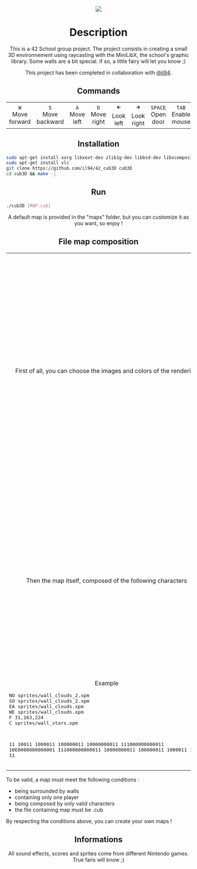 <p align="center">
	<img src="https://i.goopics.net/bp0krn.gif">
</p>

<h1 align="center">
	Description
</h1>
<p align="center">
	This is a 42 School group project. The project consists in creating a small 3D environnement using raycasting with the MiniLibX, the school's graphic library. Some walls are a bit special. If so, a little fairy will let you know ;)
</p>

<p align="center">
	This project has been completed in collaboration with <a href="https://github.com/il94" target="_blank">@il94</a>.
</p>

<h2 align="center">
	Commands
</h2>
<table>
	<tr>
		<td align="center"><code>W</code><br>Move forward</td>
		<td align="center"><code>S</code><br>Move backward</td>
		<td align="center"><code>A</code><br>Move left</td>
		<td align="center"><code>D</code><br>Move right</td>
		<td align="center"><code>🡰</code><br>Look left</td>
		<td align="center"><code>🡲</code><br>Look right</td>
		<td align="center"><code>SPACE</code><br>Open door</td>
		<td align="center"><code>TAB</code><br>Enable mouse</td>
		<td align="center"><code>ESC</code><br>Close game</td>
	</tr>
</table>

<h2 align="center">
	Installation
</h2>

```bash
sudo apt-get install xorg libxext-dev zlib1g-dev libbsd-dev libxcomposite-dev
sudo apt-get install vlc
git clone https://github.com/il94/42_cub3D cub3D
cd cub3D && make -j
```

<h2 align="center">
	Run
</h2>

```bash
./cub3D [MAP.cub]
```

<p align="center">
	A default map is provided in the "maps" folder, but you can customize it as you want, so enjoy !
</p>

<h2 align="center">
	File map composition
</h2>

<table align="center">
	<tr>
		<td>
			<p align="center">
				First of all, you can choose the images and colors of the rendering
			</p>
		</td>
		<td>
			<table align="center">
				<tr align="center">
					<td>Index</td><td>Format</td>
				</tr>
				<tr align="center">
					<td><code>NO</code></td><td>Image in xpm format of 128x128 (north direction)</td>
				</tr>
				<tr align="center">
					<td><code>SO</code></td><td>Image in xpm format of 128x128 (south direction)</td>
				</tr>
				<tr align="center">
					<td><code>EA</code></td><td>Image in xpm format of 128x128 (east direction)</td>
				</tr>
				<tr align="center">
					<td><code>WE</code></td><td>Image in xpm format of 128x128 (west direction)</td>
				</tr>
				<tr align="center">
					<td><code>F</code></td><td>Image in xpm format of 512x512 /</br>RGB value (sky) </td>
				</tr>
				<tr align="center">
					<td><code>C</code></td><td>RGB value (floor)</td>
				</tr>
			</table>
		</td>
	</tr>
	<tr>
		<td>
			<p align="center">
				Then the map itself, composed of the following characters
			</p>
		</td>
		<td>
			<table align="center">
				<tr align="center">
					<td>Character</td><td align="center">Element</td>
				</tr>
				<tr align="center">
					<td><code>0</code></td><td align="center">Floor</td>
				</tr>
				<tr align="center">
					<td><code>1</code></td><td align="center">Wall</td>
				</tr>
				<tr align="center">
					<td><code>2</code></td><td align="center">Door (closed)</td>
				</tr>
				<tr align="center">
					<td><code>3</code></td><td align="center">Door (opened)</td>
				</tr>
				<tr align="center">
					<td><code>Space</code></td><td align="center">Void</td>
				</tr>
				<tr align="center">
					<td><code>N</code></td><td align="center">Player (looking north)</td>
				</tr>
				<tr align="center">
					<td><code>S</code></td><td align="center">Player (looking south)</td>
				</tr>
				<tr align="center">
					<td><code>E</code></td><td align="center">Player (looking east)</td>
				</tr>
				<tr align="center">
					<td><code>W</code></td><td align="center">Player (looking west)</td>
				</tr>
			</table>
		</td>
	</tr>
	<tr>
		<td>
			<p align="center">
				Example
				<pre>
NO sprites/wall_clouds_2.xpm
SO sprites/wall_clouds_2.xpm
EA sprites/wall_clouds.xpm
WE sprites/wall_clouds.xpm
F 31,163,224
C sprites/wall_stars.xpm</br>

   11
  10011
  1000011
  100000011
  10000000011
111000000000011
10E0000000000001
111000000000011
  10000000011
  100000011
  1000011
  10011
   11</pre></p>
		</td>
		<td>
			<img src="https://i.goopics.net/7nsmqk.png">
		</td>
	</tr>
</table>	

<p>
	To be valid, a map must meet the following conditions :
	<ul>
		<li>being surrounded by walls</li>
		<li>containing only one player</li>
		<li>being composed by only valid characters</li>
		<li>the file containing map must be .cub</li>
	</ul>
</p>
<p>
	By respecting the conditions above, you can create your own maps !
</p>

<h2 align="center">
	Informations
</h2>
<p align="center">
	All sound effects, scores and sprites come from different Nintendo games. True fans will know ;)
</p>
